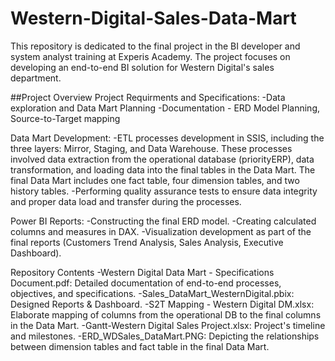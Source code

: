# Western-Digital-Sales-Data-Mart
This repository is dedicated to the final project in the BI developer and system analyst training at Experis Academy. The project focuses on developing an end-to-end BI solution for Western Digital's sales department.

##Project Overview
Project Requirments and Specifications: 
-Data exploration and Data Mart Planning
-Documentation - ERD Model Planning, Source-to-Target mapping

Data Mart Development:
-ETL processes development in SSIS, including the three layers: Mirror, Staging, and Data Warehouse. These processes involved data extraction from the operational database (priorityERP), data transformation, and loading data into the final tables in the Data Mart. 
The final Data Mart includes one fact table, four dimension tables, and two history tables.
-Performing quality assurance tests to ensure data integrity and proper data load and transfer during the processes.

Power BI Reports: 
-Constructing the final ERD model.
-Creating calculated columns and measures in DAX.
-Visualization development as part of the final reports (Customers Trend Analysis, Sales Analysis, Executive Dashboard).


Repository Contents
-Western Digital Data Mart - Specifications Document.pdf: Detailed documentation of end-to-end processes, objectives, and specifications. 
-Sales_DataMart_WesternDigital.pbix: Designed Reports & Dashboard.
-S2T Mapping - Western Digital DM.xlsx: Elaborate mapping of columns from the operational DB to the final columns in the Data Mart.
-Gantt-Western Digital Sales Project.xlsx: Project's timeline and milestones.
-ERD_WDSales_DataMart.PNG: Depicting the relationships between dimension tables and fact table in the final Data Mart.

